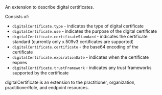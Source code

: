 An extension to describe digital certificates.

Consists of:
* `digitalCertificate.type` - indicates the type of digital certificate
* `digitalCertificate.use` - indicates the purpose of the digital certificate
* `digitalCertificate.certificateStandard` - indicates the certificate standard (currently only x.509v3 certificates are supported)
* `digitalCertificate.certificate` - the base64 encoding of the certificate
* `digitalCertificate.expirationDate` - indicates when the certificate expires
* `digitalCertificate.trustFramework` - indicates any trust frameworks supported by the certificate

digitalCertificate is an extension to the practitioner, organization, practitionerRole, and endpoint resources.